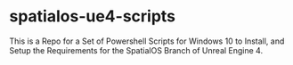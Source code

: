 # spatialos-ue4-scripts
This is a Repo for a Set of Powershell Scripts for Windows 10 to Install, and Setup the Requirements for the SpatialOS Branch of Unreal Engine 4.
